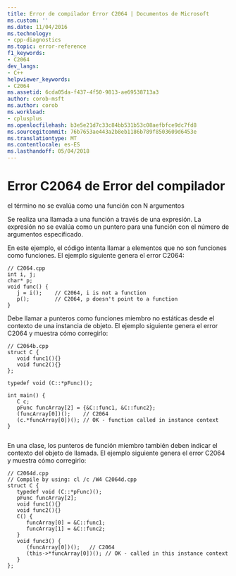 ```yaml
---
title: Error de compilador Error C2064 | Documentos de Microsoft
ms.custom: ''
ms.date: 11/04/2016
ms.technology:
- cpp-diagnostics
ms.topic: error-reference
f1_keywords:
- C2064
dev_langs:
- C++
helpviewer_keywords:
- C2064
ms.assetid: 6cda05da-f437-4f50-9813-ae69538713a3
author: corob-msft
ms.author: corob
ms.workload:
- cplusplus
ms.openlocfilehash: b3e5e21d7c33c84bb531b53c08aefbfce9dc7fd8
ms.sourcegitcommit: 76b7653ae443a2b8eb1186b789f8503609d6453e
ms.translationtype: MT
ms.contentlocale: es-ES
ms.lasthandoff: 05/04/2018
---
```

# <a name="compiler-error-c2064"></a>Error C2064 de Error del compilador
el término no se evalúa como una función con N argumentos  
  
 Se realiza una llamada a una función a través de una expresión. La expresión no se evalúa como un puntero para una función con el número de argumentos especificado.  
  
 En este ejemplo, el código intenta llamar a elementos que no son funciones como funciones. El ejemplo siguiente genera el error C2064:  
  
```  
// C2064.cpp  
int i, j;  
char* p;  
void func() {  
   j = i();    // C2064, i is not a function  
   p();        // C2064, p doesn't point to a function  
}  
```  
  
 Debe llamar a punteros como funciones miembro no estáticas desde el contexto de una instancia de objeto. El ejemplo siguiente genera el error C2064 y muestra cómo corregirlo:  
  
```  
// C2064b.cpp  
struct C {  
   void func1(){}  
   void func2(){}  
};  
  
typedef void (C::*pFunc)();  
  
int main() {  
   C c;  
   pFunc funcArray[2] = {&C::func1, &C::func2};  
   (funcArray[0])();    // C2064   
   (c.*funcArray[0])(); // OK - function called in instance context  
}  
  
```  
  
 En una clase, los punteros de función miembro también deben indicar el contexto del objeto de llamada. El ejemplo siguiente genera el error C2064 y muestra cómo corregirlo:  
  
```  
// C2064d.cpp  
// Compile by using: cl /c /W4 C2064d.cpp  
struct C {  
   typedef void (C::*pFunc)();  
   pFunc funcArray[2];  
   void func1(){}  
   void func2(){}  
   C() {  
      funcArray[0] = &C::func1;  
      funcArray[1] = &C::func2;  
   }  
   void func3() {  
      (funcArray[0])();   // C2064  
      (this->*funcArray[0])(); // OK - called in this instance context  
   }  
};  
```